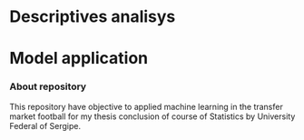 # Descriptives analisys


# Model application


### About repository
This repository have objective to applied machine learning in the transfer market football for my thesis conclusion of course of Statistics by University Federal of Sergipe.
